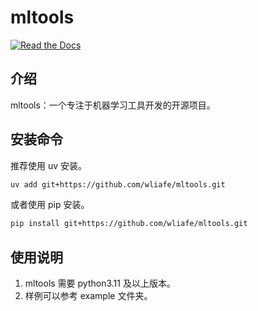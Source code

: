 # mltools

[![Read the Docs](https://img.shields.io/readthedocs/wliafe-mltools)](https://wliafe-mltools.readthedocs.io/zh-cn/latest/)

## 介绍

mltools：一个专注于机器学习工具开发的开源项目。

## 安装命令

推荐使用 uv 安装。

```bash
uv add git+https://github.com/wliafe/mltools.git
```

或者使用 pip 安装。

```bash
pip install git+https://github.com/wliafe/mltools.git
```

## 使用说明

1. mltools 需要 python3.11 及以上版本。
2. 样例可以参考 example 文件夹。
